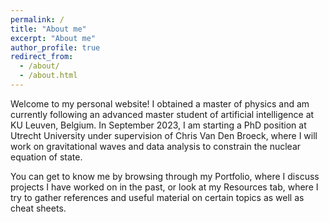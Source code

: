 ```yaml
---
permalink: /
title: "About me"
excerpt: "About me"
author_profile: true
redirect_from:
  - /about/
  - /about.html
---
```



Welcome to my personal website! I obtained a master of physics and am currently following an advanced master student of artificial intelligence at KU Leuven, Belgium. In September 2023, I am starting a PhD position at Utrecht University under supervision of Chris Van Den Broeck, where I will work on gravitational waves and data analysis to constrain the nuclear equation of state.

 You can get to know me by browsing through my Portfolio, where I discuss projects I have worked on in the past, or look at my Resources tab, where I try to gather references and useful material on certain topics as well as cheat sheets.



<!---

This is from the template!

Many of the features of dynamic content management systems (like Wordpress) can be achieved in this fashion, using a fraction of the computational resources and with far less vulnerability to hacking and DDoSing. You can also modify the theme to your heart's content without touching the content of your site. If you get to a point where you've broken something in Jekyll/HTML/CSS beyond repair, your markdown files describing your talks, publications, etc. are safe. You can rollback the changes or even delete the repository and start over -- just be sure to save the markdown files! Finally, you can also write scripts that process the structured data on the site, such as [this one](https://github.com/academicpages/academicpages.github.io/blob/master/talkmap.ipynb) that analyzes metadata in pages about talks to display [a map of every location you've given a talk](https://academicpages.github.io/talkmap.html).
-->
